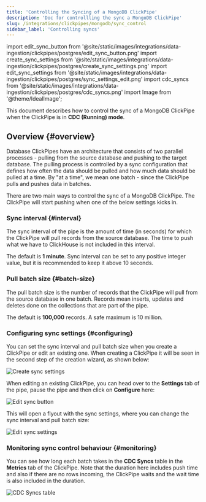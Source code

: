 ```yaml
---
title: 'Controlling the Syncing of a MongoDB ClickPipe'
description: 'Doc for controllling the sync a MongoDB ClickPipe'
slug: /integrations/clickpipes/mongodb/sync_control
sidebar_label: 'Controlling syncs'
---
```


import edit_sync_button from '@site/static/images/integrations/data-ingestion/clickpipes/postgres/edit_sync_button.png'
import create_sync_settings from '@site/static/images/integrations/data-ingestion/clickpipes/postgres/create_sync_settings.png'
import edit_sync_settings from '@site/static/images/integrations/data-ingestion/clickpipes/postgres/sync_settings_edit.png'
import cdc_syncs from '@site/static/images/integrations/data-ingestion/clickpipes/postgres/cdc_syncs.png'
import Image from '@theme/IdealImage';

This document describes how to control the sync of a MongoDB ClickPipe when the ClickPipe is in **CDC (Running) mode**.

## Overview {#overview}

Database ClickPipes have an architecture that consists of two parallel processes - pulling from the source database and pushing to the target database. The pulling process is controlled by a sync configuration that defines how often the data should be pulled and how much data should be pulled at a time. By "at a time", we mean one batch - since the ClickPipe pulls and pushes data in batches.

There are two main ways to control the sync of a MongoDB ClickPipe. The ClickPipe will start pushing when one of the below settings kicks in.

### Sync interval {#interval}

The sync interval of the pipe is the amount of time (in seconds) for which the ClickPipe will pull records from the source database. The time to push what we have to ClickHouse is not included in this interval.

The default is **1 minute**.
Sync interval can be set to any positive integer value, but it is recommended to keep it above 10 seconds.

### Pull batch size {#batch-size}

The pull batch size is the number of records that the ClickPipe will pull from the source database in one batch. Records mean inserts, updates and deletes done on the collections that are part of the pipe.

The default is **100,000** records.
A safe maximum is 10 million.

### Configuring sync settings {#configuring}

You can set the sync interval and pull batch size when you create a ClickPipe or edit an existing one.
When creating a ClickPipe it will be seen in the second step of the creation wizard, as shown below:

<Image img={create_sync_settings} alt="Create sync settings" size="md"/>

When editing an existing ClickPipe, you can head over to the **Settings** tab of the pipe, pause the pipe and then click on **Configure** here:

<Image img={edit_sync_button} alt="Edit sync button" size="md"/>

This will open a flyout with the sync settings, where you can change the sync interval and pull batch size:

<Image img={edit_sync_settings} alt="Edit sync settings" size="md"/>

### Monitoring sync control behaviour {#monitoring}

You can see how long each batch takes in the **CDC Syncs** table in the **Metrics** tab of the ClickPipe. Note that the duration here includes push time and also if there are no rows incoming, the ClickPipe waits and the wait time is also included in the duration.

<Image img={cdc_syncs} alt="CDC Syncs table" size="md"/>
